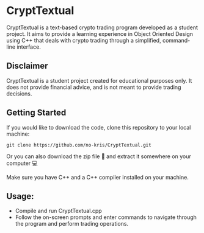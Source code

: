 # CryptTextual

CryptTextual is a text-based crypto trading program developed as a student project. It aims to provide a learning experience in Object Oriented Design using C++ that deals with crypto trading through a simplified, command-line interface.

## Disclaimer

CryptTextual is a student project created for educational purposes only. It does not provide financial advice, and is not meant to provide trading decisions.

## Getting Started

If you would like to download the code, clone this repository to your local machine:

```
git clone https://github.com/no-kris/CryptTextual.git
```

Or you can also download the zip file :file_folder: and extract it somewhere on your computer :computer:

Make sure you have C++ and a C++ compiler installed on your machine.

## Usage:

- Compile and run CryptTextual.cpp
- Follow the on-screen prompts and enter commands to navigate
  through the program and perform trading operations.
